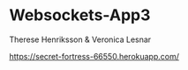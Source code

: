 # Websockets-App3

Therese Henriksson & Veronica Lesnar

https://secret-fortress-66550.herokuapp.com/